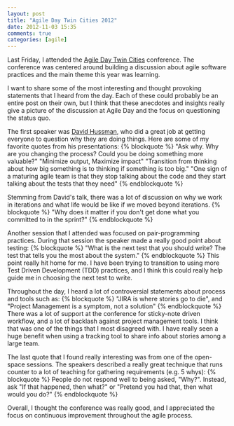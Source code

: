 ```yaml
---
layout: post
title: "Agile Day Twin Cities 2012"
date: 2012-11-03 15:35
comments: true
categories: [agile]
---
```


Last Friday, I attended the [Agile Day Twin Cities](https://sites.google.com/site/twincitiespracticalagility/agile-day-twin-cities-2012) conference. The conference was centered around building a discussion about agile software practices and the main theme this year was learning.

I want to share some of the most interesting and thought provoking statements that I heard from the day. Each of these could probably be an entire post on their own, but I think that these anecdotes and insights really give a picture of the discussion at Agile Day and the focus on questioning the status quo.

The first speaker was [David Hussman](https://twitter.com/davidhussman/), who did a great job at getting everyone to question why they are doing things. Here are some of my favorite quotes from his presentations:
{% blockquote %}
"Ask why. Why are you changing the process? Could you be doing something more valuable?" 
"Minimize output, Maximize impact"
"Transition from thinking about how big something is to thinking if something is too big." 
"One sign of a maturing agile team is that they stop talking about the code and they start talking about the tests that they need"
{% endblockquote %}

Stemming from David's talk, there was a lot of discussion on why we work in iterations and what life would be like if we moved beyond iterations.
{% blockquote %}
"Why does it matter if you don't get done what you committed to in the sprint?" 
{% endblockquote %}

Another session that I attended was focused on pair-programming practices. During that session the speaker made a really good point about testing:
{% blockquote %} "What is the next test that you should write? The test that tells you the most about the system." 
{% endblockquote %}
This point really hit home for me. I have been trying to transition to using more Test Driven Development (TDD) practices, and I think this could really help guide me in choosing the next test to write.

Throughout the day, I heard a lot of controversial statements about process and tools such as: 
{% blockquote %}
"JIRA is where stories go to die", and "Project Management is a symptom, not a solution" 
{% endblockquote %}
There was a lot of support at the conference for sticky-note driven workflow, and a lot of backlash against project management tools. I think that was one of the things that I most disagreed with. I have really seen a huge benefit when using a tracking tool to share info about stories among a large team.

The last quote that I found really interesting was from one of the open-space sessions. The speakers described a really great technique that runs counter to a lot of teaching for gathering requirements (e.g. 5 whys):
{% blockquote %} 
People do not respond well to being asked, "Why?". Instead, ask "If that happened, then what?" or "Pretend you had that, then what would you do?"
{% endblockquote %}

Overall, I thought the conference was really good, and I appreciated the focus on continuous improvement throughout the agile process. 
